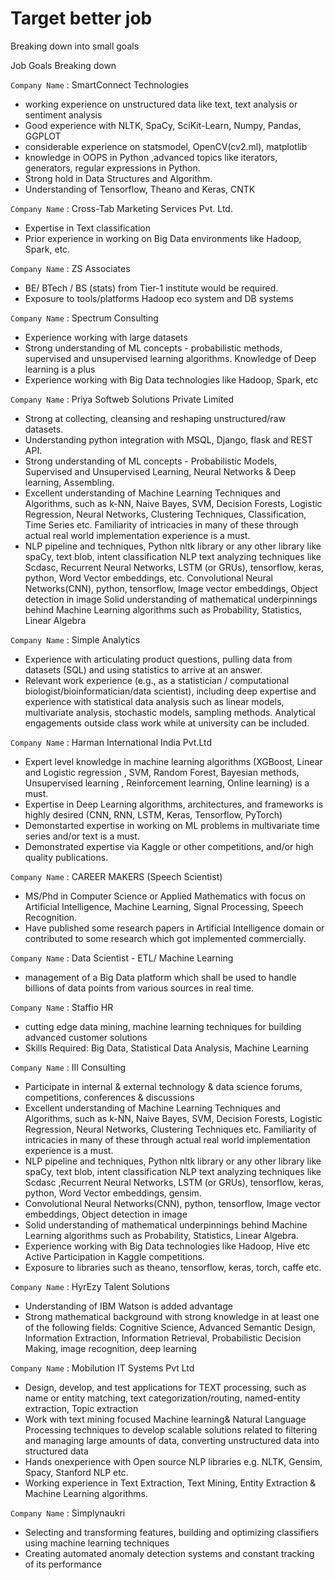 # Target better job

Breaking down into small goals


Job Goals Breaking down

`Company Name` : SmartConnect Technologies
* working experience on unstructured data like text, text analysis or sentiment analysis
* Good experience with NLTK, SpaCy, SciKit-Learn, Numpy, Pandas, GGPLOT
* considerable experience on statsmodel, OpenCV(cv2.ml), matplotlib
* knowledge in OOPS in Python ,advanced topics like iterators, generators, regular expressions in Python.
* Strong hold in Data Structures and Algorithm.
* Understanding of Tensorflow, Theano and Keras, CNTK

`Company Name` : Cross-Tab Marketing Services Pvt. Ltd.
* Expertise in Text classification 
* Prior experience in working on Big Data environments like Hadoop, Spark, etc.

`Company Name` : ZS Associates
* BE/ BTech / BS (stats) from Tier-1 institute would be required.
* Exposure to tools/platforms Hadoop eco system and DB systems

`Company Name` : Spectrum Consulting
* Experience working with large datasets
* Strong understanding of ML concepts - probabilistic methods, supervised and unsupervised learning algorithms. Knowledge of Deep learning is a plus
* Experience working with Big Data technologies like Hadoop, Spark, etc

`Company Name` : Priya Softweb Solutions Private Limited
* Strong at collecting, cleansing and reshaping unstructured/raw datasets.
* Understanding python integration with MSQL, Django, flask and REST API.
* Strong understanding of ML concepts - Probabilistic Models, Supervised and Unsupervised Learning, Neural Networks & Deep learning, Assembling. 
* Excellent understanding of Machine Learning Techniques and Algorithms, such as k-NN, Naive Bayes, SVM, Decision Forests, Logistic Regression, Neural Networks, Clustering Techniques, Classification, Time Series etc. Familiarity of intricacies in many of these through actual real world implementation experience is a must.
* NLP pipeline and techniques, Python nltk library or any other library like spaCy, text blob, intent classification NLP text analyzing techniques like Scdasc, Recurrent Neural Networks, LSTM (or GRUs), tensorflow, keras, python, Word Vector embeddings, etc.
Convolutional Neural Networks(CNN), python, tensorflow, Image vector embeddings, Object detection in image
Solid understanding of mathematical underpinnings behind Machine Learning algorithms such as Probability, Statistics, Linear Algebra

`Company Name` : Simple Analytics
* Experience with articulating product questions, pulling data from datasets (SQL) and using statistics to arrive at an answer.
* Relevant work experience (e.g., as a statistician / computational biologist/bioinformatician/data scientist), including deep expertise and experience with statistical data analysis such as linear models, multivariate analysis, stochastic models, sampling methods. Analytical engagements outside class work while at university can be included.

`Company Name` : Harman International India Pvt.Ltd 
* Expert level knowledge in machine learning algorithms (XGBoost, Linear and Logistic regression , SVM, Random Forest, Bayesian methods, Unsupervised learning , Reinforcement learning, Online learning) is a must.
* Expertise in Deep Learning algorithms, architectures, and frameworks is highly desired (CNN, RNN, LSTM, Keras, Tensorflow, PyTorch)
* Demonstarted expertise in working on ML problems in multivariate time series and/or text is a must.
* Demonstrated expertise via Kaggle or other competitions, and/or high quality publications.

`Company Name` : CAREER MAKERS (Speech Scientist)
*  MS/Phd in Computer Science or Applied Mathematics with focus on Artificial Intelligence, Machine Learning, Signal Processing, Speech Recognition. 
* Have published some research papers in Artificial Intelligence domain or contributed to some research which got implemented commercially. 

`Company Name` : Data Scientist - ETL/ Machine Learning
* management of a Big Data platform which shall be used to handle billions of data points from various sources in real time. 

`Company Name` : Staffio HR
* cutting edge data mining, machine learning techniques for building advanced customer solutions
* Skills Required: Big Data, Statistical Data Analysis, Machine Learning

`Company Name` : III Consulting
* Participate in internal & external technology & data science forums, competitions, conferences & discussions 
* Excellent understanding of Machine Learning Techniques and Algorithms, such as k-NN, Naive Bayes, SVM, Decision Forests, Logistic Regression, Neural Networks, Clustering Techniques etc. Familiarity of intricacies in many of these through actual real world implementation experience is a must.
* NLP pipeline and techniques, Python nltk library or any other library like spaCy, text blob, intent classification NLP text analyzing techniques like Scdasc ,Recurrent Neural Networks, LSTM (or GRUs), tensorflow, keras, python, Word Vector embeddings, gensim.
* Convolutional Neural Networks(CNN), python, tensorflow, Image vector embeddings, Object detection in image
* Solid understanding of mathematical underpinnings behind Machine Learning algorithms such as Probability, Statistics, Linear Algebra. 
* Experience working with Big Data technologies like Hadoop, Hive etc Active Participation in Kaggle competitions.
* Exposure to libraries such as theano, tensorflow, keras, torch, caffe etc.


`Company Name` : HyrEzy Talent Solutions
* Understanding of IBM Watson is added advantage
* Strong mathematical background with strong knowledge in at least one of the following fields: Cognitive Science, Advanced Semantic Design, Information Extraction, Information Retrieval, Probabilistic Decision Making, image recognition, deep learning

`Company Name` : Mobilution IT Systems Pvt Ltd
* Design, develop, and test applications for TEXT processing, such as name or entity matching, text categorization/routing, named-entity extraction, Topic extraction
* Work with text mining focused Machine learning& Natural Language Processing techniques to develop scalable solutions related to filtering and managing large amounts of data, converting unstructured data into structured data
* Hands onexperience with Open source NLP libraries e.g. NLTK, Gensim, Spacy, Stanford NLP etc.
* Working experience in Text Extraction, Text Mining, Entity Extraction & Machine Learning algorithms.

`Company Name` : Simplynaukri
* Selecting and transforming features, building and optimizing classifiers using machine learning techniques
* Creating automated anomaly detection systems and constant tracking of its performance




